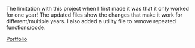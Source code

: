The limitation with this project when I first made it was that it only worked for one year!
The updated files show the changes that make it work for different/multiple years. I also added a utility file to remove repeated functions/code.

<p><a href="https://patrickthrasher.com/developer-portfolio/#goal">Portfolio</a></p>
